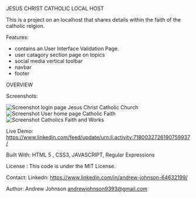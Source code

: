 JESUS CHRIST CATHOLIC LOCAL HOST


This is a project on an localhost that shares details within the faith of the catholic relgion.



Features: 
-  contains an User Interface Validation Page.
-  user catagory section page on topics
-  social media vertical toolbar
-  navbar
-  footer


OVERVIEW

Screenshots: 

![Screenshot login page Jesus Christ Catholic Church](https://github.com/jesusfaithandwordisinmyheartalways/jesuschristcatholicwebsite/assets/90214404/4d751fd1-53e5-4161-ac23-46843534c49c)
![Screenshot User  home page Catholic Faith](https://github.com/jesusfaithandwordisinmyheartalways/jesuschristcatholicwebsite/assets/90214404/079390e9-4587-460a-8f1a-51874c0321b1)
![Screenshot  Catholics Faith and Works](https://github.com/jesusfaithandwordisinmyheartalways/jesuschristcatholicwebsite/assets/90214404/fa9ff011-b67e-4215-b587-78c3cf021471)


Live Demo: 
https://www.linkedin.com/feed/update/urn:li:activity:7180032726190759937/



Built With: 
HTML 5 , CSS3, JAVASCRIPT, Regular Expressions



License : 
This code is under the MIT License.


Contact: 
Linkedn: https://www.linkedin.com/in/andrew-johnson-64632199/



Author: 
Andrew Johnson
andrewjohnson9393@gmail.com





